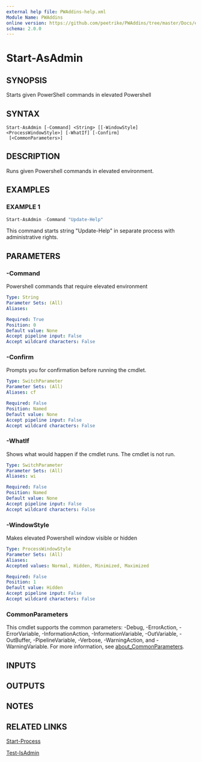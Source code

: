 ```yaml
---
external help file: PWAddins-help.xml
Module Name: PWAddins
online version: https://github.com/peetrike/PWAddins/tree/master/Docs/en-US/Start-AsAdmin.md
schema: 2.0.0
---
```


# Start-AsAdmin

## SYNOPSIS

Starts given PowerShell commands in elevated Powershell

## SYNTAX

```
Start-AsAdmin [-Command] <String> [[-WindowStyle] <ProcessWindowStyle>] [-WhatIf] [-Confirm]
 [<CommonParameters>]
```

## DESCRIPTION

Runs given Powershell commands in elevated environment.

## EXAMPLES

### EXAMPLE 1

```powershell
Start-AsAdmin -Command "Update-Help"
```

This command starts string "Update-Help" in separate process with administrative rights.

## PARAMETERS

### -Command

Powershell commands that require elevated environment

```yaml
Type: String
Parameter Sets: (All)
Aliases:

Required: True
Position: 0
Default value: None
Accept pipeline input: False
Accept wildcard characters: False
```

### -Confirm

Prompts you for confirmation before running the cmdlet.

```yaml
Type: SwitchParameter
Parameter Sets: (All)
Aliases: cf

Required: False
Position: Named
Default value: None
Accept pipeline input: False
Accept wildcard characters: False
```

### -WhatIf

Shows what would happen if the cmdlet runs. The cmdlet is not run.

```yaml
Type: SwitchParameter
Parameter Sets: (All)
Aliases: wi

Required: False
Position: Named
Default value: None
Accept pipeline input: False
Accept wildcard characters: False
```

### -WindowStyle

Makes elevated Powershell window visible or hidden

```yaml
Type: ProcessWindowStyle
Parameter Sets: (All)
Aliases:
Accepted values: Normal, Hidden, Minimized, Maximized

Required: False
Position: 1
Default value: Hidden
Accept pipeline input: False
Accept wildcard characters: False
```

### CommonParameters
This cmdlet supports the common parameters: -Debug, -ErrorAction, -ErrorVariable, -InformationAction, -InformationVariable, -OutVariable, -OutBuffer, -PipelineVariable, -Verbose, -WarningAction, and -WarningVariable. For more information, see [about_CommonParameters](http://go.microsoft.com/fwlink/?LinkID=113216).

## INPUTS

## OUTPUTS

## NOTES

## RELATED LINKS

[Start-Process](https://learn.microsoft.com/en-us/powershell/module/microsoft.powershell.management/start-process)

[Test-IsAdmin](Test-IsAdmin.md)
